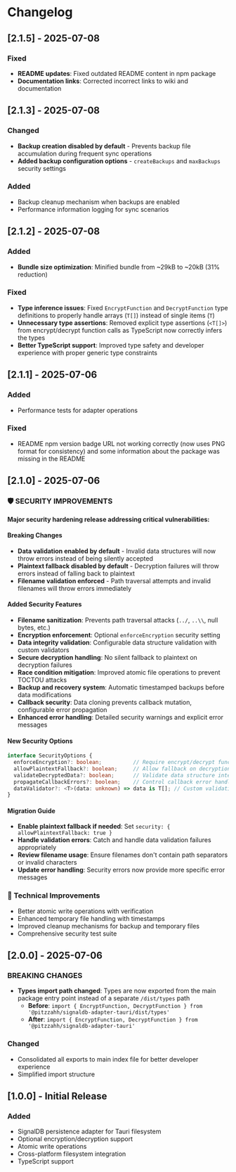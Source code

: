 # Changelog

## [2.1.5] - 2025-07-08

### Fixed
- **README updates**: Fixed outdated README content in npm package
- **Documentation links**: Corrected incorrect links to wiki and documentation

## [2.1.3] - 2025-07-08

### Changed
- **Backup creation disabled by default** - Prevents backup file accumulation during frequent sync operations
- **Added backup configuration options** - `createBackups` and `maxBackups` security settings

### Added
- Backup cleanup mechanism when backups are enabled
- Performance information logging for sync scenarios

## [2.1.2] - 2025-07-08

### Added
- **Bundle size optimization**: Minified bundle from ~29kB to ~20kB (31% reduction)

### Fixed
- **Type inference issues**: Fixed `EncryptFunction` and `DecryptFunction` type definitions to properly handle arrays (`T[]`) instead of single items (`T`)
- **Unnecessary type assertions**: Removed explicit type assertions (`<T[]>`) from encrypt/decrypt function calls as TypeScript now correctly infers the types
- **Better TypeScript support**: Improved type safety and developer experience with proper generic type constraints

## [2.1.1] - 2025-07-06

### Added
- Performance tests for adapter operations

### Fixed
- README npm version badge URL not working correctly (now uses PNG format for consistency) and some information about the package was missing in the README

## [2.1.0] - 2025-07-06

### 🛡️ SECURITY IMPROVEMENTS

**Major security hardening release addressing critical vulnerabilities:**

#### Breaking Changes
- **Data validation enabled by default** - Invalid data structures will now throw errors instead of being silently accepted
- **Plaintext fallback disabled by default** - Decryption failures will throw errors instead of falling back to plaintext
- **Filename validation enforced** - Path traversal attempts and invalid filenames will throw errors immediately

#### Added Security Features
- **Filename sanitization**: Prevents path traversal attacks (`../`, `..\\`, null bytes, etc.)
- **Encryption enforcement**: Optional `enforceEncryption` security setting
- **Data integrity validation**: Configurable data structure validation with custom validators
- **Secure decryption handling**: No silent fallback to plaintext on decryption failures
- **Race condition mitigation**: Improved atomic file operations to prevent TOCTOU attacks
- **Backup and recovery system**: Automatic timestamped backups before data modifications
- **Callback security**: Data cloning prevents callback mutation, configurable error propagation
- **Enhanced error handling**: Detailed security warnings and explicit error messages

#### New Security Options
```typescript
interface SecurityOptions {
  enforceEncryption?: boolean;          // Require encrypt/decrypt functions
  allowPlaintextFallback?: boolean;     // Allow fallback on decryption failure
  validateDecryptedData?: boolean;      // Validate data structure integrity
  propagateCallbackErrors?: boolean;    // Control callback error handling
  dataValidator?: <T>(data: unknown) => data is T[]; // Custom validation
}
```

#### Migration Guide
- **Enable plaintext fallback if needed**: Set `security: { allowPlaintextFallback: true }`
- **Handle validation errors**: Catch and handle data validation failures appropriately
- **Review filename usage**: Ensure filenames don't contain path separators or invalid characters
- **Update error handling**: Security errors now provide more specific error messages

### 🔧 Technical Improvements
- Better atomic write operations with verification
- Enhanced temporary file handling with timestamps
- Improved cleanup mechanisms for backup and temporary files
- Comprehensive security test suite

## [2.0.0] - 2025-07-06

### BREAKING CHANGES

- **Types import path changed**: Types are now exported from the main package entry point instead of a separate `/dist/types` path
  - **Before**: `import { EncryptFunction, DecryptFunction } from '@pitzzahh/signaldb-adapter-tauri/dist/types'`
  - **After**: `import { EncryptFunction, DecryptFunction } from '@pitzzahh/signaldb-adapter-tauri'`

### Changed
- Consolidated all exports to main index file for better developer experience
- Simplified import structure

## [1.0.0] - Initial Release

### Added
- SignalDB persistence adapter for Tauri filesystem
- Optional encryption/decryption support
- Atomic write operations
- Cross-platform filesystem integration
- TypeScript support
